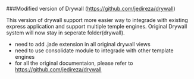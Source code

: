 
###Modified version of Drywall (https://github.com/jedireza/drywall)

This version of drywall support more easier way to integrade with existing express application and support multiple temple engines. Original Drywall system will now stay in seperate folder(drywall).

- need to add .jade extension in all original drywall views
- need to use consolidate module to integrade with other template engines
- for all the original documentaion, please refer to https://github.com/jedireza/drywall